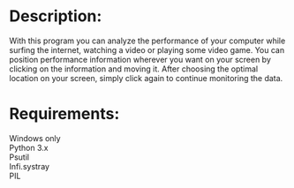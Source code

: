# Description:
With this program you can analyze the performance of your computer while surfing the internet, watching a video or playing some video game. You can position performance information wherever you want on your screen by clicking on the information and moving it. After choosing the optimal location on your screen, simply click again to continue monitoring the data.

# Requirements:
Windows only <br />
Python 3.x <br />
Psutil <br />
Infi.systray <br />
PIL <br />

